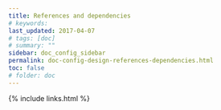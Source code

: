 ```yaml
---
title: References and dependencies
# keywords:
last_updated: 2017-04-07
# tags: [doc]
# summary: ""
sidebar: doc_config_sidebar
permalink: doc-config-design-references-dependencies.html
toc: false
# folder: doc
---
```


{% include links.html %}
